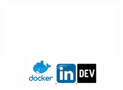 <div align="center">
    <img src="presentation.svg">
    <br>
    <a class="logo" href="https://hub.docker.com/u/emssy">
        <img src="logos/docker.png" width=15%>
    </a>
    <a class="logo" href="https://www.linkedin.com/in/marc-antoine-ricard-74a364204/">
        <img src="logos/linkedinLogo.png" width=10%>
    </a>
    <a class="logo" href="https://dev.to/ricm55">
        <img src="logos/devto.png" width=10%>
    </a>
</div>

